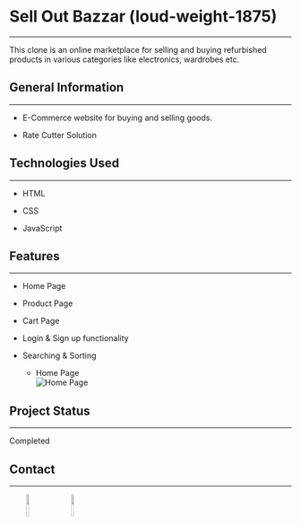 <h1>Sell Out Bazzar (loud-weight-1875)</h1>
<hr><p>This clone is an online marketplace for selling and buying refurbished products in various categories like electronics, wardrobes etc.</p><h2>General Information</h2>
<hr><ul>
<li>E-Commerce website for buying and selling goods.</li>
</ul><ul>
<li>Rate Cutter Solution</li>
</ul><h2>Technologies Used</h2>
<hr><ul>
<li>HTML</li>
</ul><ul>
<li>CSS</li>
</ul><ul>
<li>JavaScript</li>
</ul><h2>Features</h2>
<hr><ul>
<li>Home Page</li>
</ul><ul>
<li>Product Page</li>
</ul><ul>
<li>Cart Page</li>
</ul><ul>
<li>Login &amp; Sign up functionality</li>
</ul><ul>
<li>Searching &amp; Sorting</li>
<ul>
    <li>Home Page</li>
    <img src="https://drive.google.com/file/d/1Wpojq63tLW_bB3PegzYPgxjeRFbdwaD4/view?usp=sharing" alt="Home Page">
</ul>
</ul><h2>Project Status</h2>
<hr><p>Completed</p><h2>Contact</h2>
<hr><p><span style="margin-right: 30px;"></span><a href="https://www.linkedin.com/in/shreekant-totla-9484811a7"><img target="_blank" src="https://cdn.jsdelivr.net/gh/devicons/devicon/icons/linkedin/linkedin-original.svg" style="width: 10%;"></a><span style="margin-right: 30px;"></span><a href="https://github.com/Shreekant-totla/Sell-Out-Bazzar"><img target="_blank" src="https://cdn.jsdelivr.net/gh/devicons/devicon/icons/github/github-original.svg" style="width: 10%;"></a></p>